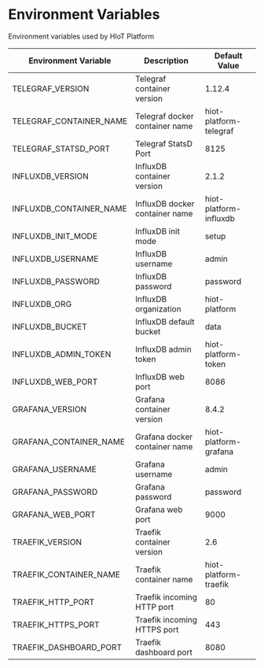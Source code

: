 # Environment Variables

Environment variables used by HIoT Platform

| Environment Variable    | Description                    | Default Value |
|-------------------------|--------------------------------|------------------------|
| TELEGRAF_VERSION        | Telegraf container version     | 1.12.4                 |
| TELEGRAF_CONTAINER_NAME | Telegraf docker container name | hiot-platform-telegraf |
| TELEGRAF_STATSD_PORT    | Telegraf StatsD Port           | 8125                   |
| INFLUXDB_VERSION        | InfluxDB container version     | 2.1.2                  |
| INFLUXDB_CONTAINER_NAME | InfluxDB docker container name | hiot-platform-influxdb |
| INFLUXDB_INIT_MODE      | InfluxDB init mode             | setup                  |
| INFLUXDB_USERNAME       | InfluxDB username              | admin                  |
| INFLUXDB_PASSWORD       | InfluxDB password              | password               |
| INFLUXDB_ORG            | InfluxDB organization          | hiot-platform          |
| INFLUXDB_BUCKET         | InfluxDB default bucket        | data                   |
| INFLUXDB_ADMIN_TOKEN    | InfluxDB admin token           | hiot-platform-token    |
| INFLUXDB_WEB_PORT       | InfluxDB web port              | 8086                   |
| GRAFANA_VERSION         | Grafana container version      | 8.4.2                  |
| GRAFANA_CONTAINER_NAME  | Grafana docker container name  | hiot-platform-grafana  |
| GRAFANA_USERNAME        | Grafana username               | admin                  |
| GRAFANA_PASSWORD        | Grafana password               | password               |
| GRAFANA_WEB_PORT        | Grafana web port               | 9000                   |
| TRAEFIK_VERSION         | Traefik container version      | 2.6                    |
| TRAEFIK_CONTAINER_NAME  | Traefik container name         | hiot-platform-traefik  |
| TRAEFIK_HTTP_PORT       | Traefik incoming HTTP port     | 80                     |
| TRAEFIK_HTTPS_PORT      | Traefik incoming HTTPS port    | 443                    |
| TRAEFIK_DASHBOARD_PORT  | Traefik dashboard port         | 8080                   |
